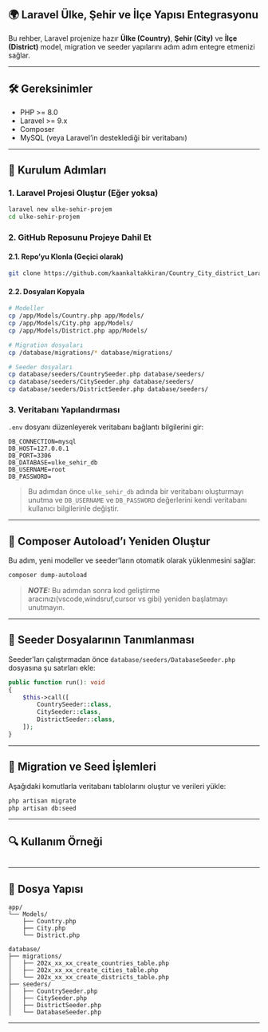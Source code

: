 ## 🌍 Laravel Ülke, Şehir ve İlçe Yapısı Entegrasyonu

Bu rehber, Laravel projenize hazır **Ülke (Country)**, **Şehir (City)** ve **İlçe (District)** model, migration ve seeder yapılarını adım adım entegre etmenizi sağlar.

---

## 🛠️ Gereksinimler

- PHP >= 8.0
- Laravel >= 9.x
- Composer
- MySQL (veya Laravel’in desteklediği bir veritabanı)

---

## 🚀 Kurulum Adımları

### 1. Laravel Projesi Oluştur (Eğer yoksa)

```bash
laravel new ulke-sehir-projem
cd ulke-sehir-projem
```

### 2. GitHub Reposunu Projeye Dahil Et

#### 2.1. Repo’yu Klonla (Geçici olarak)

```bash
git clone https://github.com/kaankaltakkiran/Country_City_district_Laravel.git
```

#### 2.2. Dosyaları Kopyala

```bash
# Modeller
cp /app/Models/Country.php app/Models/
cp /app/Models/City.php app/Models/
cp /app/Models/District.php app/Models/

# Migration dosyaları
cp /database/migrations/* database/migrations/

# Seeder dosyaları
cp database/seeders/CountrySeeder.php database/seeders/
cp database/seeders/CitySeeder.php database/seeders/
cp database/seeders/DistrictSeeder.php database/seeders/
```

### 3. Veritabanı Yapılandırması

`.env` dosyanı düzenleyerek veritabanı bağlantı bilgilerini gir:

```dotenv
DB_CONNECTION=mysql
DB_HOST=127.0.0.1
DB_PORT=3306
DB_DATABASE=ulke_sehir_db
DB_USERNAME=root
DB_PASSWORD=
```

> Bu adımdan önce `ulke_sehir_db` adında bir veritabanı oluşturmayı unutma ve `DB_USERNAME` ve `DB_PASSWORD` değerlerini kendi veritabanı kullanıcı bilgilerinle değiştir.

---

## 🔄 Composer Autoload’ı Yeniden Oluştur

Bu adım, yeni modeller ve seeder'ların otomatik olarak yüklenmesini sağlar:

```bash
composer dump-autoload
```

> **_NOTE:_** Bu adımdan sonra kod geliştirme aracınızı(vscode,windsruf,cursor vs gibi) yeniden başlatmayı unutmayın.

---

## 🧩 Seeder Dosyalarının Tanımlanması

Seeder'ları çalıştırmadan önce `database/seeders/DatabaseSeeder.php` dosyasına şu satırları ekle:

```php
public function run(): void
{
    $this->call([
        CountrySeeder::class,
        CitySeeder::class,
        DistrictSeeder::class,
    ]);
}
```

---

## 🔁 Migration ve Seed İşlemleri

Aşağıdaki komutlarla veritabanı tablolarını oluştur ve verileri yükle:

```bash
php artisan migrate
php artisan db:seed
```

---

## 🔍 Kullanım Örneği

```php

```

---

## 📁 Dosya Yapısı

```
app/
└── Models/
    ├── Country.php
    ├── City.php
    └── District.php

database/
├── migrations/
│   ├── 202x_xx_xx_create_countries_table.php
│   ├── 202x_xx_xx_create_cities_table.php
│   └── 202x_xx_xx_create_districts_table.php
├── seeders/
│   ├── CountrySeeder.php
│   ├── CitySeeder.php
│   ├── DistrictSeeder.php
│   └── DatabaseSeeder.php
```

---
